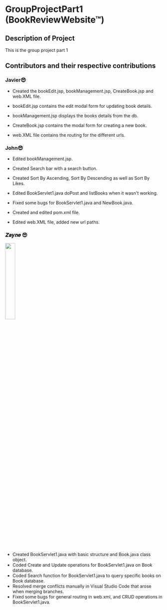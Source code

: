 # GroupProjectPart1 (BookReviewWebsite™)
## Description of Project
This is the group project part 1

## Contributors and their respective contributions

### Javier😎
- Created the bookEdit.jsp, bookManagement.jsp, CreateBook.jsp and web.XML file.

- bookEdit.jsp contains the edit modal form for updating book details.

- bookManagement.jsp displays the books details from the db.

- CreateBook.jsp contains the modal form for creating a new book.

- web.XML file contains the routing for the different urls.

### John😎
- Edited bookManagement.jsp.

- Created Search bar with a search button.

- Created Sort By Ascending, Sort By Descending as well as Sort By Likes.

- Edited BookServlet1.java doPost and listBooks when it wasn't working.

- Fixed some bugs for BookServlet1.java and NewBook.java.

- Created and edited pom.xml file.

- Edited web.XML file, added new url paths.

### 𝒁𝒂𝒚𝒏𝒆 😎
<img src ="https://user-images.githubusercontent.com/85160539/152654454-13bacacd-9246-4455-9d5c-4d8a06bb8a36.jpg" width=25% height=25%>

- Created BookServlet1.java with basic structure and Book.java class object.
- Coded Create and Update operations for BookServlet1.java on Book database.
- Coded Search function for BookServlet1.java to query specific books on Book database.
- Resolved merge conflicts manually in Visual Studio Code that arose when merging branches.
- Fixed some bugs for general routing in web.xml, and CRUD operations in BookServlet1.java.



